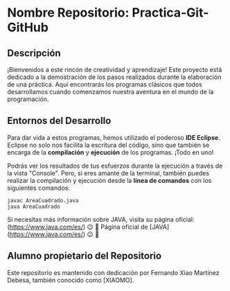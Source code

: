 # Nombre Repositorio: Practica-Git-GitHub

## Descripción
¡Bienvenidos a este rincón de creatividad y aprendizaje! Este proyecto está dedicado a la demostración de los pasos realizados durante la elaboración de una práctica. Aquí encontrarás los programas clásicos que todos desarrollamos cuando comenzamos nuestra aventura en el mundo de la programación. 

## Entornos del Desarrollo 
Para dar vida a estos programas, hemos utilizado el poderoso **IDE Eclipse**. Eclipse no solo nos facilita la escritura del código, sino que también se encarga de la **compilación** y **ejecución** de los programas. ¡Todo en uno!

Podrás ver los resultados de tus esfuerzos durante la ejecución a través de la vista "Console". Pero, si eres amante de la terminal, también puedes realizar la compilación y ejecución desde la **línea de comandos** con los siguientes comandos:

```console
javac AreaCuadrado.java
java AreaCuadrado
```

Si necesitas más información sobre JAVA, visita su página oficial: (https://www.java.com/es/) :wink:  :robot:
Página oficial de [JAVA] (https://www.java.com/es/)  :wink:  :robot:

## Alumno propietario del Repositorio
Este repositorio es mantenido con dedicación por Fernando Xiao Martínez Debesa, también conocido como [XIAOMO].